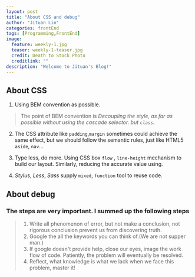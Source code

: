 ```yaml
---
layout: post
title: "About CSS and debug"
author: "Jituan Lin"
categories: frontEnd
tags: [Programming,FrontEnd]
image:
  feature: weekly-1.jpg
  teaser: weekly-1-teaser.jpg
  credit: Death to Stock Photo
  creditlink: ""
description: "Welcome to Jituan's Blog!"  
---
```


## About CSS


1. Using BEM convention as possible.
> The point of BEM convention is *Decoupling the style, as far as possible without using the cascade selector. but `class`.*

2. The CSS attribute like `padding`,`margin` sometimes could achieve the same effect, but we should follow the semantic rules, just like HTML5 `aside`, `nav`...

3. Type less, do more. Using CSS box `flow` , `line-height` mechanism to build our layout. Similarly, reducing the accurate value using.

4. *Stylus*, *Less*, *Sass* supply `mixed`, `function` tool to reuse code.

## About debug

### The steps are very important. I summed up the following steps
> 1. Write all phenomenon of error, but not make a conclusion, not rigorous conclusion prevent us from discovering truth.
> 2. Google the all the keywords you can think of.(We are not supper man.)
> 3. If google doesn't provide help, close our eyes, image the work flow of code. Patiently, the problem will eventually be resolved.
> 4. Reflect, what knowledge is what we lack when we face this problem, master it! 


